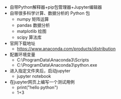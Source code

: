 - 自带Python解释器+pip包管理器+Jupyter编辑器
- 自带很多科学计算、数据分析的 Python 包
	- numpy 矩阵运算
	- pandas 数据分析
	- matplotlib 绘图
	- scipy 算法库
- 官网下载地址
	- https://www.anaconda.com/products/distribution
- 配置环境变量
	- C:\ProgramData\Anaconda3\Scripts
	- C:\ProgramData\Anaconda3\python.exe
- 进入指定文件夹后，启动jupyter
	- jupyter notebook
- 在jupyter网页上编写一个测试用例
	- print("hello python")
	- 1+3